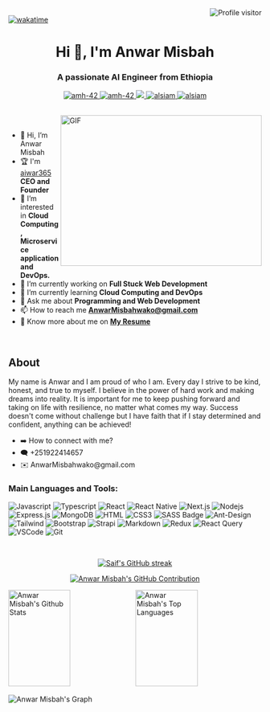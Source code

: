 <!---
amh-42/amh-42 is a ✨ special ✨ repository because its `README.md` (this file) appears on your GitHub profile.
You can click the Preview link to take a look at your changes.
--->

<a href="https://komarev.com/ghpvc/?username=AnwarMisbah">
  <img align="right" src="https://komarev.com/ghpvc/?username=AnwarMisbah&label=Visitors&color=0e75b6&style=flat" alt="Profile visitor" />
</a>

[![wakatime](https://wakatime.com/badge/user/cc882208-c983-46cb-b4f5-ed20bb5c6e07.svg)](https://wakatime.com/@cc882208-c983-46cb-b4f5-ed20bb5c6e07)

<h1 align="center">Hi 👋, I'm Anwar Misbah</h1>
<h3 align="center">A passionate AI Engineer from Ethiopia</h3>

<p align="center">
 <a href="https://anwar365.com" target="blank">
  <img src="https://img.shields.io/badge/Website-DC143C?style=for-the-badge&logo=medium&logoColor=white" alt="amh-42" />
 </a>
 <a href="https://linkedin.com/in/anwarmisbah" target="_blank">
  <img src="https://img.shields.io/badge/LinkedIn-0077B5?style=for-the-badge&logo=linkedin&logoColor=white" alt="amh-42"/>
 </a>
 <!-- <a href="https://dev.to/alsiam" target="_blank">
  <img src="https://img.shields.io/badge/dev.to-0A0A0A?style=for-the-badge&logo=dev.to&logoColor=white" alt="alsiam" />
 </a> -->
 <a href="https://twitter.com/AnwarMisbah1" target="_blank">
  <img src="https://img.shields.io/badge/Twitter-1DA1F2?style=for-the-badge&logo=twitter&logoColor=white" />
 </a>
 <a href="https://instagram.com/AnwarMisbahwako" target="_blank">
  <img src="https://img.shields.io/badge/Instagram-fe4164?style=for-the-badge&logo=instagram&logoColor=white" alt="alsiam" />
 </a> 
 <a href="https://facebook.AnwarMisbahwako" target="_blank">
  <img src="https://img.shields.io/badge/Facebook-20BEFF?&style=for-the-badge&logo=facebook&logoColor=white" alt="alsiam"  />
  </a> 
</p>
<br />

<img align="right" top="500" height="300" width="400" alt="GIF" src="https://media.giphy.com/media/SWoSkN6DxTszqIKEqv/giphy.gif">

<br />

- 👋 Hi, I’m Anwar Misbah
- 🏆 I'm [aiwar365](https://aiwar365.com) **CEO and Founder**
- 👀 I’m interested in **Cloud Computing, Microservice application and DevOps.**
- 🔭 I’m currently working on **Full Stuck Web Development**
- 🌱 I’m currently learning **Cloud Computing and DevOps**
- 💬 Ask me about **Programming and Web Development**
- 📫 How to reach me **AnwarMisbahwako@gmail.com**
- 📝 Know more about me on **[My Resume](matching.turing.com/developer-resume-preview/c1a441a999bbb82becb34e2d9f78074e5be3d415291235)**

<br />
<H2>About</H2>
<p>My name is Anwar and I am proud of who I am. Every day I strive to be kind, honest, and true to myself. I believe in the power of hard work and making dreams into reality. It is important for me to keep pushing forward and taking on life with resilience, no matter what comes my way. Success doesn't come without challenge but I have faith that if I stay determined and confident, anything can be achieved!</p>

<ul>
  <li>
    ➡️ How to connect with me?
  </li>
    <li>
      🗨️ +251922414657
  </li>
    <li>
      ✉️ AnwarMisbahwako@gmail.com
  </li>
  </ul>

### Main Languages and Tools:

![Javascript](https://img.shields.io/badge/Javascript-F0DB4F?style=for-the-badge&labelColor=black&logo=javascript&logoColor=F0DB4F)
![Typescript](https://img.shields.io/badge/Typescript-007acc?style=for-the-badge&labelColor=black&logo=typescript&logoColor=007acc)
![React](https://img.shields.io/badge/-React-61DBFB?style=for-the-badge&labelColor=black&logo=react&logoColor=61DBFB)
![React Native](https://img.shields.io/badge/React_Native-20232A?style=for-the-badge&logo=react&logoColor=61DAFB)
![Next.js](https://img.shields.io/badge/next.js-000000?style=for-the-badge&logo=nextdotjs&logoColor=white)
![Nodejs](https://img.shields.io/badge/Nodejs-3C873A?style=for-the-badge&labelColor=black&logo=node.js&logoColor=3C873A)
![Express.js](https://img.shields.io/badge/Express.js-000000?style=for-the-badge&logo=express&logoColor=white)
![MongoDB](https://img.shields.io/badge/MongoDB-4EA94B?style=for-the-badge&logo=mongodb&logoColor=white)
![HTML](https://img.shields.io/badge/HTML5-E34F26?style=for-the-badge&logo=html5&logoColor=white)
![CSS3](https://img.shields.io/badge/CSS3-1572B6?style=for-the-badge&logo=css3&logoColor=white)
![SASS Badge](https://img.shields.io/badge/Sass-CC6699?style=for-the-badge&logo=sass&logoColor=white)
![Ant-Design](https://img.shields.io/badge/AntDesign-0170FE?style=for-the-badge&logo=antdesign&logoColor=white)
![Tailwind](https://img.shields.io/badge/Tailwind_CSS-092749?style=for-the-badge&logo=tailwindcss&logoColor=06B6D4&labelColor=000000)
![Bootstrap](https://img.shields.io/badge/Bootstrap-563D7C?style=for-the-badge&logo=bootstrap&logoColor=white)
![Strapi](https://img.shields.io/badge/strapi-2E7EEA?style=for-the-badge&logo=strapi&logoColor=white)
![Markdown](https://img.shields.io/badge/Markdown-000000?style=for-the-badge&logo=markdown&logoColor=white)
![Redux](https://img.shields.io/badge/Redux-593D88?style=for-the-badge&logo=redux&logoColor=white)
![React Query](https://img.shields.io/badge/-React_Query-FF4154?style=for-the-badge&logo=react%20query&logoColor=white)
![VSCode](https://img.shields.io/badge/Visual_Studio-0078d7?style=for-the-badge&logo=visual%20studio&logoColor=white)
![Git](https://img.shields.io/badge/Git-F05032?style=for-the-badge&logo=git&logoColor=white)

<br/>

<p align="center">
  <a href="https://github.com/amh-42">
    <img src="https://github-readme-streak-stats.herokuapp.com/?user=amh-42&theme=radical&border=7F3FBF&background=0D1117" alt="Saif's GitHub streak"/>
  </a>
</p>

<p align="center">
  <a href="https://github.com/amh-42">
    <img src="https://github-profile-summary-cards.vercel.app/api/cards/profile-details?username=amh-42&theme=radical" alt="Anwar Misbah's GitHub Contribution"/>
  </a>
</p>

<a> 
    <a href="https://github.com/amh-42"><img alt="Anwar Misbah's Github Stats" src="https://denvercoder1-github-readme-stats.vercel.app/api?username=amh-42&show_icons=true&count_private=true&theme=react&border_color=7F3FBF&bg_color=0D1117&title_color=F85D7F&icon_color=F8D866" height="192px" width="49.5%"/></a>
  <a href="https://github.com/alsiam"><img alt="Anwar Misbah's Top Languages" src="https://denvercoder1-github-readme-stats.vercel.app/api/top-langs/?username=amh-42&langs_count=8&layout=compact&theme=react&border_color=7F3FBF&bg_color=0D1117&title_color=F85D7F&icon_color=F8D866" height="192px" width="49.5%"/></a>
  <br/>
</a>

![Anwar Misbah's Graph](https://github-readme-activity-graph.vercel.app/graph?username=amh-42&custom_title=Anwar%20Misbah's%20GitHub%20Activity%20Graph&bg_color=0D1117&color=7F3FBF&line=7F3FBF&point=7F3FBF&area_color=FFFFFF&title_color=FFFFFF&area=true)

